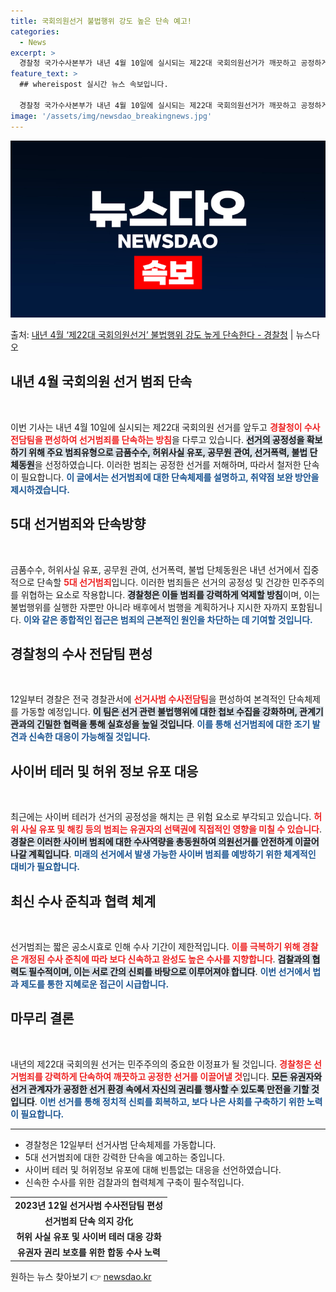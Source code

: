 ```yaml
---
title: 국회의원선거 불법행위 강도 높은 단속 예고!
categories:
  - News
excerpt: >
  경찰청 국가수사본부가 내년 4월 10일에 실시되는 제22대 국회의원선거가 깨끗하고 공정하게 치러질 수 있도록…
feature_text: >
  ## whereispost 실시간 뉴스 속보입니다.

  경찰청 국가수사본부가 내년 4월 10일에 실시되는 제22대 국회의원선거가 깨끗하고 공정하게 치러질 수 있도록…
image: '/assets/img/newsdao_breakingnews.jpg'
---
```


![뉴스다오 속보](/assets/img/newsdao_breakingnews.jpg)

<p>출처: <a href="https://newsdao.kr/2780" rel="dofollow">내년 4월 ‘제22대 국회의원선거’ 불법행위 강도 높게 단속한다 - 경찰청</a> | 뉴스다오</p>

<h2 data-ke-size="size26">내년 4월 국회의원 선거 범죄 단속</h2>

<p data-ke-size="size16">&nbsp;</p>

이번 기사는 내년 4월 10일에 실시되는 제22대 국회의원 선거를 앞두고 <b><span style="color: #ee2323;">경찰청이 수사 전담팀을 편성하여 선거범죄를 단속하는 방침</span></b>을 다루고 있습니다. <b><span style="background-color: #21538527;">선거의 공정성을 확보하기 위해 주요 범죄유형으로 금품수수, 허위사실 유포, 공무원 관여, 선거폭력, 불법 단체동원</span></b>을 선정하였습니다. 이러한 범죄는 공정한 선거를 저해하며, 따라서 철저한 단속이 필요합니다. <b><span style="color: #1a5490;">이 글에서는 선거범죄에 대한 단속체제를 설명하고, 취약점 보완 방안을 제시하겠습니다.</span></b>

<h2 data-ke-size="size26">5대 선거범죄와 단속방향</h2>

<p data-ke-size="size16">&nbsp;</p>

금품수수, 허위사실 유포, 공무원 관여, 선거폭력, 불법 단체동원은 내년 선거에서 집중적으로 단속할 <b><span style="color: #ee2323;">5대 선거범죄</span></b>입니다. 이러한 범죄들은 선거의 공정성 및 건강한 민주주의를 위협하는 요소로 작용합니다. <b><span style="background-color: #21538527;">경찰청은 이들 범죄를 강력하게 억제할 방침</span></b>이며, 이는 불법행위를 실행한 자뿐만 아니라 배후에서 범행을 계획하거나 지시한 자까지 포함됩니다. <b><span style="color: #1a5490;">이와 같은 종합적인 접근은 범죄의 근본적인 원인을 차단하는 데 기여할 것입니다.</span></b>

<h2 data-ke-size="size26">경찰청의 수사 전담팀 편성</h2>

<p data-ke-size="size16">&nbsp;</p>

12일부터 경찰은 전국 경찰관서에 <b><span style="color: #ee2323;">선거사범 수사전담팀</span></b>을 편성하여 본격적인 단속체제를 가동할 예정입니다. <b><span style="background-color: #21538527;">이 팀은 선거 관련 불법행위에 대한 첩보 수집을 강화하며, 관계기관과의 긴밀한 협력을 통해 실효성을 높일 것입니다</span></b>. <b><span style="color: #1a5490;">이를 통해 선거범죄에 대한 조기 발견과 신속한 대응이 가능해질 것입니다.</span></b>

<h2 data-ke-size="size26">사이버 테러 및 허위 정보 유포 대응</h2>

<p data-ke-size="size16">&nbsp;</p>

최근에는 사이버 테러가 선거의 공정성을 해치는 큰 위험 요소로 부각되고 있습니다. <b><span style="color: #ee2323;">허위 사실 유포 및 해킹 등의 범죄는 유권자의 선택권에 직접적인 영향을 미칠 수 있습니다</span></b>. <b><span style="background-color: #21538527;">경찰은 이러한 사이버 범죄에 대한 수사역량을 총동원하여 의원선거를 안전하게 이끌어 나갈 계획입니다</span></b>. <b><span style="color: #1a5490;">미래의 선거에서 발생 가능한 사이버 범죄를 예방하기 위한 체계적인 대비가 필요합니다.</span></b>

<h2 data-ke-size="size26">최신 수사 준칙과 협력 체계</h2>

<p data-ke-size="size16">&nbsp;</p>

선거범죄는 짧은 공소시효로 인해 수사 기간이 제한적입니다. <b><span style="color: #ee2323;">이를 극복하기 위해 경찰은 개정된 수사 준칙에 따라 보다 신속하고 완성도 높은 수사를 지향합니다</span></b>. <b><span style="background-color: #21538527;">검찰과의 협력도 필수적이며, 이는 서로 간의 신뢰를 바탕으로 이루어져야 합니다</span></b>. <b><span style="color: #1a5490;">이번 선거에서 법과 제도를 통한 지혜로운 접근이 시급합니다.</span></b>

<h2 data-ke-size="size26">마무리 결론</h2>

<p data-ke-size="size16">&nbsp;</p>

내년의 제22대 국회의원 선거는 민주주의의 중요한 이정표가 될 것입니다. <b><span style="color: #ee2323;">경찰청은 선거범죄를 강력하게 단속하여 깨끗하고 공정한 선거를 이끌어낼 것</span></b>입니다. <b><span style="background-color: #21538527;">모든 유권자와 선거 관계자가 공정한 선거 환경 속에서 자신의 권리를 행사할 수 있도록 만전을 기할 것입니다</span></b>. <b><span style="color: #1a5490;">이번 선거를 통해 정치적 신뢰를 회복하고, 보다 나은 사회를 구축하기 위한 노력이 필요합니다.</span></b>

<p data-ke-size="size16"></p>

<hr/>

<ul>
    <li>경찰청은 12일부터 선거사범 단속체제를 가동합니다.</li>
    <li>5대 선거범죄에 대한 강력한 단속을 예고하는 중입니다.</li>
    <li>사이버 테러 및 허위정보 유포에 대해 빈틈없는 대응을 선언하였습니다.</li>
    <li>신속한 수사를 위한 검찰과의 협력체계 구축이 필수적입니다.</li>
</ul>

<p data-ke-size="size16"></p>

<table style="width: 100%;">
    <tbody>
        <tr>
            <td style="text-align: center; height: 17px;"><b>2023년 12일 선거사범 수사전담팀 편성</b></td>
        </tr>
        <tr>
            <td style="text-align: center; height: 17px;"><b>선거범죄 단속 의지 강化</b></td>
        </tr>
        <tr>
            <td style="text-align: center; height: 17px;"><b>허위 사실 유포 및 사이버 테러 대응 강화</b></td>
        </tr>
        <tr>
            <td style="text-align: center; height: 17px;"><b>유권자 권리 보호를 위한 합동 수사 노력</b></td>
        </tr>
    </tbody>
</table>

<p data-ke-size="size16"></p> 

원하는 뉴스 찾아보기 👉 <a href="https://newsdao.kr" rel="dofollow">newsdao.kr</a>


